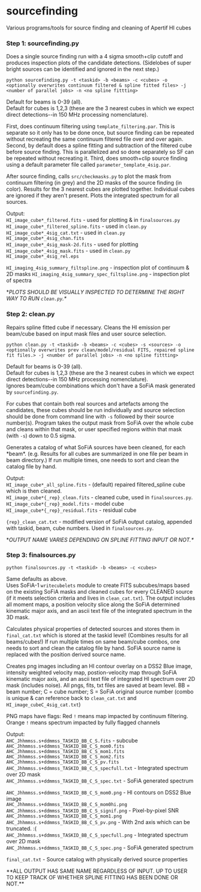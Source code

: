 # sourcefinding
Various programs/tools for source finding and cleaning of Apertif HI cubes


### Step 1: sourcefinding.py
Does a single source finding run with a 4 sigma smooth+clip cutoff and produces inspection plots of the candidate detections.  (Sidelobes of super bright sources can be identified and ignored in the next step.)

```
python sourcefinding.py -t <taskid> -b <beams> -c <cubes> -o <optionally overwrites continuum filtered & spline fitted files> -j <number of parallel jobs> -n <no spline fittting>
```
Default for beams is 0-39 (all).  
Default for cubes is 1,2,3  (these are the 3 nearest cubes in which we expect direct detections--in 150 MHz processing nomenclature).  

First, does continuum filtering using `template_filtering.par`.  This is separate so it only has to be done once, but source finding can be repeated without recreating the same continuum filtered file over and over again. Second, by default does a spline fitting and subtraction of the filtered cube before source finding. This is parallelized and so done separately so SF can be repeated without recreating it.  Third, does smooth+clip source finding using a default parameter file called `parameter_template_4sig.par`.

After source finding, calls `src/checkmasks.py` to plot the mask from continuum filtering (in grey) and the 2D masks of the source finding (in color). Results for the 3 nearest cubes are plotted together.  Individual cubes are ignored if they aren't present.  Plots the integrated spectrum for all sources.

Output:  
`HI_image_cube*_filtered.fits` - used for plotting & in `finalsources.py`  
`HI_image_cube*_filtered_spline.fits` - used in `clean.py`  
`HI_image_cube*_4sig_cat.txt` - used in `clean.py`  
`HI_image_cube*_4sig_chan.fits`  
`HI_image_cube*_4sig_mask-2d.fits` - used for plotting  
`HI_image_cube*_4sig_mask.fits` - used in `clean.py`  
`HI_image_cube*_4sig_rel.eps `

`HI_imaging_4sig_summary_filtspline.png` - inspection plot of continuum & 2D masks
`HI_imaging_4sig_summary_spec_filtspline.png` - inspection plot of spectra  


\**PLOTS SHOULD BE VISUALLY INSPECTED TO DETERMINE THE RIGHT WAY TO RUN `clean.py`.\**


### Step 2: clean.py
Repairs spline fitted cube if necessary.  Cleans the HI emission per beam/cube based on input mask files and user source selection.  
```
python clean.py -t <taskid> -b <beams> -c <cubes> -s <sources> -o <optionally overwrites prev clean/model/residual FITS, repaired spline fit files.> -j <number of parallel jobs> -n <no spline fittting>
```
Default for beams is 0-39 (all).  
Default for cubes is 1,2,3 (these are the 3 nearest cubes in which we expect direct detections--in 150 MHz processing nomenclature).  
Ignores beam/cube combinations which don't have a SoFiA mask generated by `sourcefinding.py`.

For cubes that contain both real sources and artefacts among the candidates, these cubes should be run individually and source selection should be done from command line with `-s` followed by their source number(s).  Program takes the output mask from SoFiA over the whole cube and cleans within that mask, or user specified regions within that mask (with `-s`) down to 0.5 sigma.

Generates a catalog of what SoFiA sources have been cleaned, for each \*beam*.  (e.g. Results for all cubes are summarized in one file per beam in beam directory.)  If run multiple times, one needs to sort and clean the catalog file by hand.

Output:  
`HI_image_cube*_all_spline.fits` - (default) repaired filtered_spline cube which is then cleaned.  
`HI_image_cube*{_rep}_clean.fits` - cleaned cube, used in `finalsources.py`.  
`HI_image_cube*{_rep}_model.fits` - model cube  
`HI_image_cube*{_rep}_residual.fits` - residual cube  

`{rep}_clean_cat.txt` - modified version of SoFiA output catalog, appended with taskid, beam, cube numbers.  Used in `finalsources.py`.

\**OUTPUT NAME VARIES DEPENDING ON SPLINE FITTING INPUT OR NOT.\**

### Step 3: finalsources.py
```
python finalsources.py -t <taskid> -b <beams> -c <cubes>
```
Same defaults as above.  
Uses SoFiA-1 `writecubelets` module to create FITS subcubes/maps based on the existing SoFiA masks and cleaned cubes for every CLEANED source (if it meets selection criteria and lives in `clean_cat.txt`).  The output includes all moment maps, a position velocity slice along the SoFiA determined kinematic major axis, and an ascii text file of the integrated spectrum in the 3D mask.

Calculates physical properties of detected sources and stores them in `final_cat.txt` which is stored at the taskid level! (Combines results for all beams/cubes!)  If run multiple times on same beam/cube combos, one needs to sort and clean the catalog file by hand.  SoFiA source name is replaced with the position derived source name.

Creates png images including an HI contour overlay on a DSS2 Blue image, intensity weighted velocity map, postion-velocity map through SoFiA kinematic major axis, and an ascii text file of integrated HI spectrum over 2D mask (includes noise).  All pngs, fits, txt files are saved at beam level. BB = beam number; C = cube number; S = SoFiA original source number (combo is unique & can reference back to `clean_cat.txt` and `HI_image_cubeC_4sig_cat.txt`)

PNG maps have flags: Red `!` means map impacted by continuum filtering. Orange `!` means spectrum impacted by fully flagged channels

Output:  
`AHC_Jhhmmss.s+ddmmss_TASKID_BB_C_S.fits` - subcube
`AHC_Jhhmmss.s+ddmmss_TASKID_BB_C_S_mom0.fits`
`AHC_Jhhmmss.s+ddmmss_TASKID_BB_C_S_mom1.fits`
`AHC_Jhhmmss.s+ddmmss_TASKID_BB_C_S_mom2.fits`
`AHC_Jhhmmss.s+ddmmss_TASKID_BB_C_S_pv.fits`
`AHC_Jhhmmss.s+ddmmss_TASKID_BB_C_S_specfull.txt` - Integrated spectrum over 2D mask  
`AHC_Jhhmmss.s+ddmmss_TASKID_BB_C_S_spec.txt` - SoFiA generated spectrum

`AHC_Jhhmmss.s+ddmmss_TASKID_BB_C_S_mom0.png` - HI contours on DSS2 Blue image  
`AHC_Jhhmmss.s+ddmmss_TASKID_BB_C_S_mom0hi.png`
`AHC_Jhhmmss.s+ddmmss_TASKID_BB_C_S_signif.png` - Pixel-by-pixel SNR    
`AHC_Jhhmmss.s+ddmmss_TASKID_BB_C_S_mom1.png`  
`AHC_Jhhmmss.s+ddmmss_TASKID_BB_C_S_pv.png`  - With 2nd axis which can be truncated.  :(  
`AHC_Jhhmmss.s+ddmmss_TASKID_BB_C_S_specfull.png` - Integrated spectrum over 2D mask  
`AHC_Jhhmmss.s+ddmmss_TASKID_BB_C_S_spec.png` - SoFiA generated spectrum

`final_cat.txt` - Source catalog with physically derived source properties

\*\*ALL OUTPUT HAS SAME NAME REGARDLESS OF INPUT. UP TO USER TO KEEP TRACK OF WHETHER SPLINE FITTING HAS BEEN DONE OR NOT.\*\*